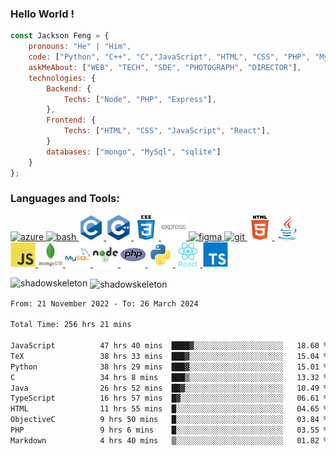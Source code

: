 ### Hello World !
```javascript
const Jackson Feng = {
    pronouns: "He" | "Him",
    code: ["Python", "C++", "C","JavaScript", "HTML", "CSS", "PHP", "MySQL"],
    askMeAbout: ["WEB", "TECH", "SDE", "PHOTOGRAPH", "DIRECTOR"],
    technologies: {
        Backend: {
            Techs: ["Node", "PHP", "Express"],
        },
        Frontend: {
            Techs: ["HTML", "CSS", "JavaScript", "React"],
        }
        databases: ["mongo", "MySql", "sqlite"]
    }
};
```
<h3 align="left">Languages and Tools:</h3>
<p align="left"> <a href="https://azure.microsoft.com/en-in/" target="_blank" rel="noreferrer"> <img src="https://www.vectorlogo.zone/logos/microsoft_azure/microsoft_azure-icon.svg" alt="azure" width="40" height="40"/> </a> <a href="https://www.gnu.org/software/bash/" target="_blank" rel="noreferrer"> <img src="https://www.vectorlogo.zone/logos/gnu_bash/gnu_bash-icon.svg" alt="bash" width="40" height="40"/> </a> <a href="https://www.cprogramming.com/" target="_blank" rel="noreferrer"> <img src="https://raw.githubusercontent.com/devicons/devicon/master/icons/c/c-original.svg" alt="c" width="40" height="40"/> </a> <a href="https://www.w3schools.com/cpp/" target="_blank" rel="noreferrer"> <img src="https://raw.githubusercontent.com/devicons/devicon/master/icons/cplusplus/cplusplus-original.svg" alt="cplusplus" width="40" height="40"/> </a> <a href="https://www.w3schools.com/css/" target="_blank" rel="noreferrer"> <img src="https://raw.githubusercontent.com/devicons/devicon/master/icons/css3/css3-original-wordmark.svg" alt="css3" width="40" height="40"/> </a> <a href="https://expressjs.com" target="_blank" rel="noreferrer"> <img src="https://raw.githubusercontent.com/devicons/devicon/master/icons/express/express-original-wordmark.svg" alt="express" width="40" height="40"/> </a> <a href="https://www.figma.com/" target="_blank" rel="noreferrer"> <img src="https://www.vectorlogo.zone/logos/figma/figma-icon.svg" alt="figma" width="40" height="40"/> </a> <a href="https://git-scm.com/" target="_blank" rel="noreferrer"> <img src="https://www.vectorlogo.zone/logos/git-scm/git-scm-icon.svg" alt="git" width="40" height="40"/> </a> <a href="https://www.w3.org/html/" target="_blank" rel="noreferrer"> <img src="https://raw.githubusercontent.com/devicons/devicon/master/icons/html5/html5-original-wordmark.svg" alt="html5" width="40" height="40"/> </a> <a href="https://www.java.com" target="_blank" rel="noreferrer"> <img src="https://raw.githubusercontent.com/devicons/devicon/master/icons/java/java-original.svg" alt="java" width="40" height="40"/> </a> <a href="https://developer.mozilla.org/en-US/docs/Web/JavaScript" target="_blank" rel="noreferrer"> <img src="https://raw.githubusercontent.com/devicons/devicon/master/icons/javascript/javascript-original.svg" alt="javascript" width="40" height="40"/> </a> <a href="https://www.mongodb.com/" target="_blank" rel="noreferrer"> <img src="https://raw.githubusercontent.com/devicons/devicon/master/icons/mongodb/mongodb-original-wordmark.svg" alt="mongodb" width="40" height="40"/> </a> <a href="https://www.mysql.com/" target="_blank" rel="noreferrer"> <img src="https://raw.githubusercontent.com/devicons/devicon/master/icons/mysql/mysql-original-wordmark.svg" alt="mysql" width="40" height="40"/> </a> <a href="https://nodejs.org" target="_blank" rel="noreferrer"> <img src="https://raw.githubusercontent.com/devicons/devicon/master/icons/nodejs/nodejs-original-wordmark.svg" alt="nodejs" width="40" height="40"/> </a> <a href="https://www.php.net" target="_blank" rel="noreferrer"> <img src="https://raw.githubusercontent.com/devicons/devicon/master/icons/php/php-original.svg" alt="php" width="40" height="40"/> </a> <a href="https://www.python.org" target="_blank" rel="noreferrer"> <img src="https://raw.githubusercontent.com/devicons/devicon/master/icons/python/python-original.svg" alt="python" width="40" height="40"/> </a> <a href="https://reactjs.org/" target="_blank" rel="noreferrer"> <img src="https://raw.githubusercontent.com/devicons/devicon/master/icons/react/react-original-wordmark.svg" alt="react" width="40" height="40"/> </a> <a href="https://www.typescriptlang.org/" target="_blank" rel="noreferrer"> <img src="https://raw.githubusercontent.com/devicons/devicon/master/icons/typescript/typescript-original.svg" alt="typescript" width="40" height="40"/> </a> </p>

<p><img align="left" src="https://github-readme-stats.vercel.app/api/top-langs?username=shadowskeleton&show_icons=true&locale=en&layout=compact" alt="shadowskeleton" /></p>

<p>&nbsp;<img align="center" src="https://github-readme-stats.vercel.app/api?username=shadowskeleton&show_icons=true&locale=en" alt="shadowskeleton" /></p>



<!--START_SECTION:waka-->

```txt
From: 21 November 2022 - To: 26 March 2024

Total Time: 256 hrs 21 mins

JavaScript          47 hrs 40 mins  ████▓░░░░░░░░░░░░░░░░░░░░   18.60 %
TeX                 38 hrs 33 mins  ███▓░░░░░░░░░░░░░░░░░░░░░   15.04 %
Python              38 hrs 29 mins  ███▓░░░░░░░░░░░░░░░░░░░░░   15.01 %
C                   34 hrs 8 mins   ███▒░░░░░░░░░░░░░░░░░░░░░   13.32 %
Java                26 hrs 52 mins  ██▓░░░░░░░░░░░░░░░░░░░░░░   10.49 %
TypeScript          16 hrs 57 mins  █▓░░░░░░░░░░░░░░░░░░░░░░░   06.61 %
HTML                11 hrs 55 mins  █░░░░░░░░░░░░░░░░░░░░░░░░   04.65 %
ObjectiveC          9 hrs 50 mins   █░░░░░░░░░░░░░░░░░░░░░░░░   03.84 %
PHP                 9 hrs 6 mins    █░░░░░░░░░░░░░░░░░░░░░░░░   03.55 %
Markdown            4 hrs 40 mins   ▒░░░░░░░░░░░░░░░░░░░░░░░░   01.82 %
```

<!--END_SECTION:waka-->

